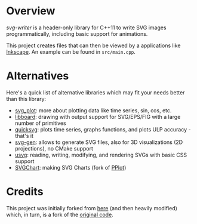 # Overview
*svg-writer* is a header-only library for C++11 to write SVG images programmatically, including basic support for animations.

This project creates files that can then be viewed by a applications like [Inkscape](https://inkscape.org/). An example can be found in `src/main.cpp`.

# Alternatives
Here's a quick list of alternative libraries which may fit your needs better than this library:
- [svg_plot](https://github.com/pabristow/svg_plot): more about plotting data like time series, sin, cos, etc.
- [libboard](https://github.com/c-koi/libboard): drawing with output support for SVG/EPS/FIG with a large number of primitives
- [quicksvg](https://github.com/NAThompson/quicksvg): plots time series, graphs functions, and plots ULP accuracy - that's it
- [svg-gen](https://github.com/carlos-urena/svg-gen): allows to generate SVG files, also for 3D visualizations (2D projections), no CMake support
- [usvg](https://github.com/styluslabs/usvg): reading, writing, modifying, and rendering SVGs with basic CSS support
- [SVGChart](https://github.com/davecom/SVGChart): making SVG Charts (fork of [PPlot](http://pplot.sourceforge.net/))

# Credits
This project was initially forked from [here](https://github.com/adishavit/simple-svg) (and then heavily modified) which, in turn, is a fork of the [original code](https://code.google.com/archive/p/simple-svg/).

